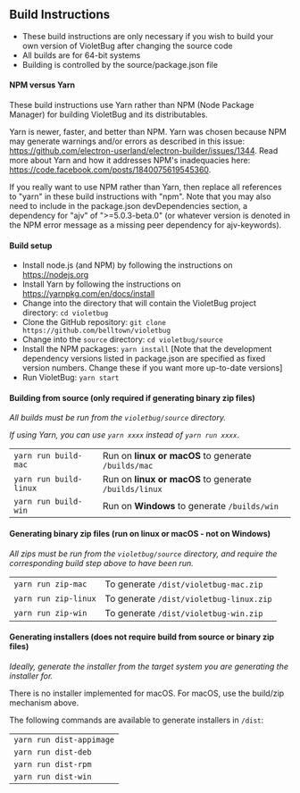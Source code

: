 ## Build Instructions

- These build instructions are only necessary if you wish to build your own version of VioletBug after changing the source code
- All builds are for 64-bit systems
- Building is controlled by the source/package.json file

#### NPM versus Yarn

These build instructions use Yarn rather than NPM (Node Package Manager) for building VioletBug and its distributables.

Yarn is newer, faster, and better than NPM. Yarn was chosen because NPM may generate warnings and/or errors as described in this issue: https://github.com/electron-userland/electron-builder/issues/1344. Read more about Yarn and how it addresses NPM's inadequacies here: https://code.facebook.com/posts/1840075619545360.

If you really want to use NPM rather than Yarn, then replace all references to "yarn" in these build instructions with "npm". Note that you may also need to include in the package.json devDependencies section, a dependency for "ajv" of ">=5.0.3-beta.0" (or whatever version is denoted in the NPM error message as a missing peer dependency for ajv-keywords).


#### Build setup

- Install node.js (and NPM) by following the instructions on https://nodejs.org
- Install Yarn by following the instructions on https://yarnpkg.com/en/docs/install
- Change into the directory that will contain the VioletBug project directory: `cd violetbug`
- Clone the GitHub repository: `git clone https://github.com/belltown/violetbug`
- Change into the `source` directory: `cd violetbug/source`
- Install the NPM packages: `yarn install` [Note that the development dependency versions listed in package.json are specified as fixed version numbers. Change these if you want more up-to-date versions]
- Run VioletBug: `yarn start`

#### Building from source (only required if generating binary zip files)

*All builds must be run from the `violetbug/source` directory.*

*If using Yarn, you can use `yarn xxxx` instead of `yarn run xxxx`*.

| | |
|---|---
| `yarn run build-mac`   | Run on **linux or macOS** to generate `/builds/mac`
| `yarn run build-linux` | Run on **linux or macOS** to generate `/builds/linux`
| `yarn run build-win`   | Run on **Windows** to generate `/builds/win`

#### Generating binary zip files (run on linux or macOS - not on Windows)

*All zips must be run from the `violetbug/source` directory, and require the corresponding build step above to have been run.*

| | |
|---|---
| `yarn run zip-mac`   | To generate `/dist/violetbug-mac.zip`
| `yarn run zip-linux` | To generate `/dist/violetbug-linux.zip`
| `yarn run zip-win`   | To generate `/dist/violetbug-win.zip`

#### Generating installers (does not require build from source or binary zip files)

*Ideally, generate the installer from the target system you are generating the installer for.*

There is no installer implemented for macOS. For macOS, use the build/zip mechanism above.

The following commands are available to generate installers in `/dist`:

| |
|---
| `yarn run dist-appimage`
| `yarn run dist-deb`
| `yarn run dist-rpm`
| `yarn run dist-win`
